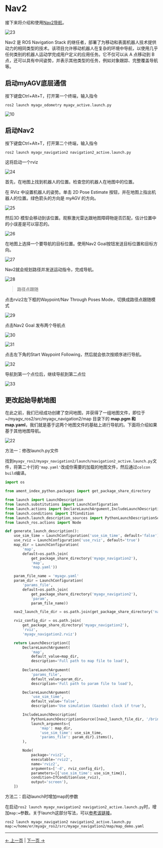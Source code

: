 # Nav2

接下来将介绍和使用[Nav2导航](https://docs.nav2.org/)。

![23](../../resources/6-SDKDevelopment/6.3/23.png)

Nav2 是 ROS Navigation Stack 的继任者，部署了为移动和表面机器人技术提供动力的相同类型的技术。该项目允许移动机器人在复杂的环境中导航，以使用几乎任何类别的机器人运动学完成用户定义的应用任务。它不仅可以从 A 点移动到 B 点，还可以具有中间姿势，并表示其他类型的任务，例如对象跟踪、完整覆盖导航等。

## 启动myAGV底层通信

按下键盘Ctrl+Alt+T，打开第一个终端，输入指令

```
ros2 launch myagv_odometry myagv_active.launch.py
```

![10](../../resources/6-SDKDevelopment/6.3/10.png)

## 启动Nav2

按下键盘Ctrl+Alt+T，打开第二个终端，输入指令

```
ros2 launch myagv_navigation2 navigation2_active.launch.py
```

这将启动一个rviz

![24](../../resources/6-SDKDevelopment/6.3/24.png)

首先，在地图上找到机器人的位置。检查您的机器人在地图中的位置。

在 RViz 中设置机器人的姿势。单击 2D Pose Estimate 按钮，并在地图上指出机器人的位置。绿色箭头的方向是 myAGV 的方向。

![25](../../resources/6-SDKDevelopment/6.3/25.png)

然后3D 模型会移动到该位置。观察激光雷达跟地图障碍物是否匹配，估计位置中的小误差是可以容忍的。

![26](../../resources/6-SDKDevelopment/6.3/26.png)

在地图上选择一个要导航的目标位置。使用Nav2 Goal按钮发送目标位置和目标方向。

![27](../../resources/6-SDKDevelopment/6.3/27.png)

Nav2就会规划路径并发送运动指令，完成导航。

![28](../../resources/6-SDKDevelopment/6.3/28.png)

> 路径点跟随

点击rviz2左下框的Waypoint/Nav Through Poses Mode，切换成路径点跟随模式

![29](../../resources/6-SDKDevelopment/6.3/29.png)

点击Nav2 Goal 发布两个导航点

![30](../../resources/6-SDKDevelopment/6.3/30.png)

![31](../../resources/6-SDKDevelopment/6.3/31.png)

点击左下角的Start Waypoint Following，然后就会依次按顺序进行导航。

![32](../../resources/6-SDKDevelopment/6.3/32.png)

导航到第一个点位后，继续导航到第二点位

![33](../../resources/6-SDKDevelopment/6.3/33.png)

## 更改起始导航地图

在此之前，我们已经成功创建了空间地图，并获得了一组地图文件，即位于 ~/myagv_ros2/src/myagv_navigation2/map 目录下的 **map.pgm 和 map.yaml**，我们就是基于这两个地图文件的基础上进行导航的。下面将介绍如果基于其他地图导航。

![22](../../resources/6-SDKDevelopment/6.3/22.png)

方法一：修改launch.py文件

找到`myagv_ros2/myagv_navigation2/launch/navigation2_active.launch.py`文件，将第二十行的`'map.yaml'`改成你需要的加载的地图文件，然后通过`colcon build`编译。

```python
import os

from ament_index_python.packages import get_package_share_directory

from launch import LaunchDescription
from launch.substitutions import LaunchConfiguration
from launch.actions import DeclareLaunchArgument,IncludeLaunchDescription
from launch.conditions import IfCondition
from launch.launch_description_sources import PythonLaunchDescriptionSource
from launch_ros.actions import Node

def generate_launch_description():
    use_sim_time = LaunchConfiguration('use_sim_time', default='false')
    use_rviz = LaunchConfiguration('use_rviz', default='true')
    map_dir = LaunchConfiguration(
        'map',
        default=os.path.join(
            get_package_share_directory('myagv_navigation2'),
            'map',
            'map.yaml'))

    param_file_name = 'myagv.yaml'
    param_dir = LaunchConfiguration(
        'params_file',
        default=os.path.join(
            get_package_share_directory('myagv_navigation2'),
            'param',
            param_file_name))

    nav2_launch_file_dir = os.path.join(get_package_share_directory('nav2_bringup'), 'launch')

    rviz_config_dir = os.path.join(
        get_package_share_directory('myagv_navigation2'),
        'rviz',
        'myagv_navigation2.rviz')

    return LaunchDescription([
        DeclareLaunchArgument(
            'map',
            default_value=map_dir,
            description='Full path to map file to load'),
    
        DeclareLaunchArgument(
            'params_file',
            default_value=param_dir,
            description='Full path to param file to load'),

        DeclareLaunchArgument(
            'use_sim_time',
            default_value='false',
            description='Use simulation (Gazebo) clock if true'),

        IncludeLaunchDescription(
            PythonLaunchDescriptionSource([nav2_launch_file_dir, '/bringup_launch.py']),
            launch_arguments={
                'map': map_dir,
                'use_sim_time': use_sim_time,
                'params_file': param_dir}.items(),
        ),

        Node(
            package='rviz2',
            executable='rviz2',
            name='rviz2',
            arguments=['-d', rviz_config_dir],
            parameters=[{'use_sim_time': use_sim_time}],
            condition=IfCondition(use_rviz),
            output='screen'),
    ])
```

方法二：启动launch时增加map的参数

在启动`ros2 launch myagv_navigation2 navigation2_active.launch.py`时，增加`map:=`参数。关于launch这部分写法，可以[参考该链接](https://docs.ros.org/en/galactic/Tutorials/Intermediate/Launch/Using-Substitutions.html)。

```
ros2 launch myagv_navigation2 navigation2_active.launch.py map:=/home/er/myagv_ros2/src/myagv_navigation2/map/map_demo.yaml
```

---

[← 上一页](6.2.6-Real-time_Mapping_with_Cartographer.md) | [下一页 →](6.2.8-Rtabmap.md)
